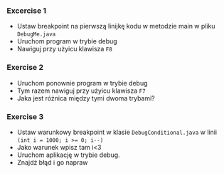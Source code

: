 ### Excercise 1

- Ustaw breakpoint na pierwszą linijkę kodu w metodzie main w pliku `DebugMe.java`
- Uruchom program w trybie debug
- Nawiguj przy użyicu klawisza `F8`

### Exercise 2

- Uruchom ponownie program w trybie debug
- Tym razem nawiguj przy użyicu klawisza `F7`
- Jaka jest różnica między tymi dwoma trybami?

### Exercise 3

- Ustaw warunkowy breakpoint w klasie `DebugConditional.java` w linii `(int i = 1000; i >= 0; i--)`
- Jako warunek wpisz tam i<3
-  Uruchom aplikację w trybie debug.
-  Znajdź błąd i go napraw